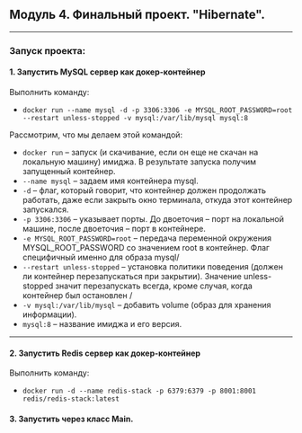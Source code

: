 ## Модуль 4. Финальный проект. "Hibernate".

------

### Запуск проекта:

#### 1. Запустить MySQL сервер как докер-контейнер
Выполнить команду: 
- `docker run --name mysql -d -p 3306:3306 -e MYSQL_ROOT_PASSWORD=root --restart unless-stopped -v mysql:/var/lib/mysql mysql:8`

Рассмотрим, что мы делаем этой командой:
- `docker run` – запуск (и скачивание, если он еще не скачан на локальную машину) имиджа. В результате запуска получим запущенный контейнер.
- `--name mysql` – задаем имя контейнера mysql.
- `-d` – флаг, который говорит, что контейнер должен продолжать работать, даже если закрыть окно терминала, откуда этот контейнер запускался.
- `-p 3306:3306` – указывает порты. До двоеточия – порт на локальной машине, после двоеточия – порт в контейнере.
- `-e MYSQL_ROOT_PASSWORD=root` – передача переменной окружения MYSQL_ROOT_PASSWORD со значением root в контейнер. Флаг специфичный именно для образа mysql/
- `--restart unless-stopped` – установка политики поведения (должен ли контейнер перезапускаться при закрытии). Значение unless-stopped значит перезапускать всегда, кроме случая, когда контейнер был остановлен /
- `-v mysql:/var/lib/mysql` – добавить volume (образ для хранения информации).
- `mysql:8` – название имиджа и его версия.

---
#### 2. Запустить Redis сервер как докер-контейнер

Выполнить команду:
- `docker run -d --name redis-stack -p 6379:6379 -p 8001:8001 redis/redis-stack:latest`

#### 3. Запустить через класс Main.